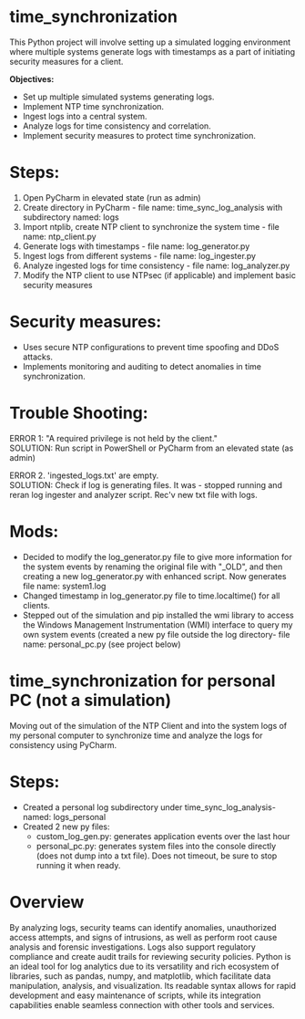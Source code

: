 # time_synchronization
This Python project will involve setting up a simulated logging environment where multiple systems generate logs with timestamps as a part of initiating security measures for a client.

<b>Objectives:</b>
- Set up multiple simulated systems generating logs.
- Implement NTP time synchronization.
- Ingest logs into a central system.
- Analyze logs for time consistency and correlation.
- Implement security measures to protect time synchronization.

# Steps:

1. Open PyCharm in elevated state (run as admin)
2. Create directory in PyCharm - file name: time_sync_log_analysis with subdirectory named: logs
3. Import ntplib, create NTP client to synchronize the system time - file name: ntp_client.py
4. Generate logs with timestamps - file name: log_generator.py
5. Ingest logs from different systems - file name: log_ingester.py
6. Analyze ingested logs for time consistency - file name: log_analyzer.py
7. Modify the NTP client to use NTPsec (if applicable) and implement basic security measures

# Security measures:

- Uses secure NTP configurations to prevent time spoofing and DDoS attacks.
- Implements monitoring and auditing to detect anomalies in time synchronization.

# Trouble Shooting:

ERROR 1: "A required privilege is not held by the client."<br>
SOLUTION: Run script in PowerShell or PyCharm from an elevated state (as admin)

ERROR 2. 'ingested_logs.txt' are empty.<br>
SOLUTION: Check if log is generating files. It was - stopped running and reran log ingester and analyzer script. Rec'v new txt file with logs.

# Mods:
- Decided to modify the log_generator.py file to give more information for the system events by renaming the original file with "_OLD", and then creating a new log_generator.py with enhanced script. Now generates file name: system1.log
- Changed timestamp in log_generator.py file to time.localtime() for all clients.
- Stepped out of the simulation and pip installed the wmi library to access the Windows Management Instrumentation (WMI) interface to query my own system events (created a new py file outside the log directory- file name: personal_pc.py (see project below)

# time_synchronization for personal PC (not a simulation)

Moving out of the simulation of the NTP Client and into the system logs of my personal computer to synchronize time and analyze the logs for consistency using PyCharm.

# Steps:
- Created a personal log subdirectory under time_sync_log_analysis- named: logs_personal
- Created 2 new py files:
  - custom_log_gen.py: generates application events over the last hour
  - personal_pc.py: generates system files into the console directly (does not dump into a txt file). Does not timeout, be sure to stop running it when ready.
 
# Overview

By analyzing logs, security teams can identify anomalies, unauthorized access attempts, and signs of intrusions, as well as perform root cause analysis and forensic investigations. Logs also support regulatory compliance and create audit trails for reviewing security policies. Python is an ideal tool for log analytics due to its versatility and rich ecosystem of libraries, such as pandas, numpy, and matplotlib, which facilitate data manipulation, analysis, and visualization. Its readable syntax allows for rapid development and easy maintenance of scripts, while its integration capabilities enable seamless connection with other tools and services.




